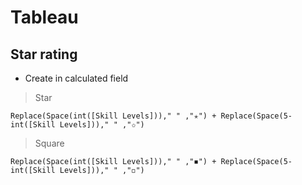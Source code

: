 # Tableau

## Star rating
-  Create in calculated field
> Star
    
    Replace(Space(int([Skill Levels]))," " ,"✭") + Replace(Space(5- int([Skill Levels]))," " ,"✩")

> Square

    Replace(Space(int([Skill Levels]))," " ,"◾") + Replace(Space(5- int([Skill Levels]))," " ,"◽")